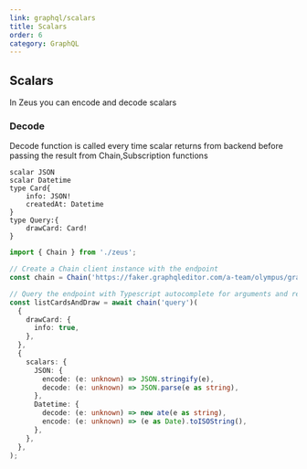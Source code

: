 ```yaml
---
link: graphql/scalars
title: Scalars
order: 6
category: GraphQL
---
```


## Scalars

In Zeus you can encode and decode scalars

### Decode

Decode function is called every time scalar returns from backend before passing the result from Chain,Subscription functions

```gql
scalar JSON
scalar Datetime
type Card{
    info: JSON!
    createdAt: Datetime
}
type Query:{
    drawCard: Card!
}
```

```ts
import { Chain } from './zeus';

// Create a Chain client instance with the endpoint
const chain = Chain('https://faker.graphqleditor.com/a-team/olympus/graphql');

// Query the endpoint with Typescript autocomplete for arguments and response fields
const listCardsAndDraw = await chain('query')(
  {
    drawCard: {
      info: true,
    },
  },
  {
    scalars: {
      JSON: {
        encode: (e: unknown) => JSON.stringify(e),
        decode: (e: unknown) => JSON.parse(e as string),
      },
      Datetime: {
        decode: (e: unknown) => new ate(e as string),
        encode: (e: unknown) => (e as Date).toISOString(),
      },
    },
  },
);
```
